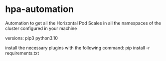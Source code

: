 # hpa-automation
Automation to get all the Horizontal Pod Scales in all the namespaces of the cluster configured in your machine

versions:
pip3
python3.10

install the necessary plugins with the following command:
pip install -r requirements.txt
